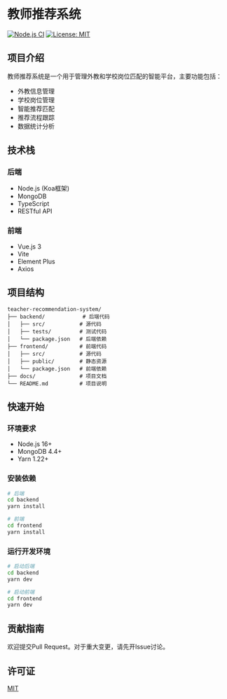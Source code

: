 # 教师推荐系统

[![Node.js CI](https://github.com/your-repo/teacher-recommendation-system/actions/workflows/node.js.yml/badge.svg)](https://github.com/your-repo/teacher-recommendation-system/actions/workflows/node.js.yml)
[![License: MIT](https://img.shields.io/badge/License-MIT-yellow.svg)](https://opensource.org/licenses/MIT)

## 项目介绍

教师推荐系统是一个用于管理外教和学校岗位匹配的智能平台，主要功能包括：

- 外教信息管理
- 学校岗位管理
- 智能推荐匹配
- 推荐流程跟踪
- 数据统计分析

## 技术栈

### 后端
- Node.js (Koa框架)
- MongoDB
- TypeScript
- RESTful API

### 前端
- Vue.js 3
- Vite
- Element Plus
- Axios

## 项目结构

```
teacher-recommendation-system/
├── backend/            # 后端代码
│   ├── src/           # 源代码
│   ├── tests/         # 测试代码
│   └── package.json   # 后端依赖
├── frontend/          # 前端代码
│   ├── src/           # 源代码
│   ├── public/        # 静态资源
│   └── package.json   # 前端依赖
├── docs/              # 项目文档
└── README.md          # 项目说明
```

## 快速开始

### 环境要求
- Node.js 16+
- MongoDB 4.4+
- Yarn 1.22+

### 安装依赖
```bash
# 后端
cd backend
yarn install

# 前端
cd frontend
yarn install
```

### 运行开发环境
```bash
# 启动后端
cd backend
yarn dev

# 启动前端
cd frontend
yarn dev
```

## 贡献指南
欢迎提交Pull Request。对于重大变更，请先开Issue讨论。

## 许可证
[MIT](LICENSE)

